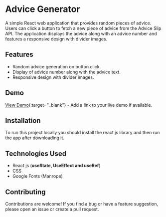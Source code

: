 # Advice Generator

A simple React web application that provides random pieces of advice. Users can click a button to fetch a new piece of advice from the Advice Slip API. The application displays the advice along with an advice number and features a responsive design with divider images.

## Features

- Random advice generation on button click.
- Display of advice number along with the advice text.
- Responsive design with divider images.

## Demo

[View Demo](https://advice-generator-m11.netlify.app/){:target="_blank"} - Add a link to your live demo if available.

## Installation

To run this project locally you should install the react js library and then run the app after downloading it.

## Technologies Used

- React js (**useState, UseEffect and useRef**)
- CSS
- Google Fonts (Manrope)

## Contributing

Contributions are welcome! If you find a bug or have a feature suggestion, please open an issue or create a pull request.
